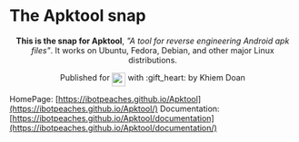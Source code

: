 # The Apktool snap

<p align="center"><b>This is the snap for Apktool</b>, <i>"A tool for reverse engineering Android apk files"</i>. It works on Ubuntu, Fedora, Debian, and other major Linux
distributions.</p>

<p align="center">Published for <img src="http://anything.codes/slack-emoji-for-techies/emoji/tux.png" align="top" width="24" /> with :gift_heart: by Khiem Doan</p>

HomePage: [https://ibotpeaches.github.io/Apktool](https://ibotpeaches.github.io/Apktool/)
Documentation: [https://ibotpeaches.github.io/Apktool/documentation](https://ibotpeaches.github.io/Apktool/documentation/)
